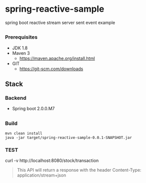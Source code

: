 # spring-reactive-sample
spring boot reactive stream server sent event example

##
###

##
### Prerequisites
- JDK 1.8
- Maven 3
  - https://maven.apache.org/install.html
- GIT
  - https://git-scm.com/downloads 

## Stack
### Backend
- Spring boot 2.0.0.M7

##
### Build

```
mvn clean install
java -jar target/spring-reactive-sample-0.0.1-SNAPSHOT.jar
```

### TEST
curl -v http://localhost:8080/stock/transaction


> This API will return a response with the header Content-Type: application/stream+json

